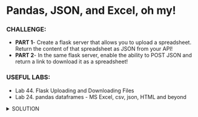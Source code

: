 # Pandas, JSON, and Excel, oh my!

### CHALLENGE:

- **PART 1**- Create a flask server that allows you to upload a spreadsheet. Return the content of that spreadsheet as JSON from your API!
- **PART 2**- In the same flask server, enable the ability to POST JSON and return a link to download it as a spreadsheet!

### USEFUL LABS:
- Lab 44. Flask Uploading and Downloading Files
- Lab 24. pandas dataframes - MS Excel, csv, json, HTML and beyond

<details>
  <summary>SOLUTION</summary>
  
  ```python
  #!/usr/bin/env python3

  import os
  import random

  from flask import Flask, render_template, request, send_file
  import pandas as pd
  from werkzeug.utils import secure_filename

  app = Flask(__name__)


  def read_excel(filename):
      file_data = pd.read_excel(filename)
      file_json = file_data.to_json()
      print(file_json)
      return file_json


  @app.route("/")
  @app.route("/upload")
  def upload():
      return render_template("upload.html")


  @app.route("/uploader", methods=["GET", "POST"])
  def upload_file():
      if request.method == "GET":  # if method is a get (same as "/upload")
          return render_template("upload.html")
      if request.method == "POST":
          f = request.files["file"]
          new_filename = secure_filename(f.filename)
          f.save(new_filename)
          file_json = read_excel(new_filename)
          return file_json


  @app.route("/gimme_excel", methods=["GET", "POST"])
  def gimme_excel():
      if request.method == "GET":
          return "Please Post JSON"
      if not os.path.exists("docs"):
          os.mkdir("docs")
      j_data = request.json
      j_df = pd.DataFrame(j_data)
      f_name = f"{random.randint(1,1000000)}.xlsx"
      j_df.to_excel(f"docs/{f_name}")
      return f'<h1>Download Your New File Here:<h1><br><a href="/docs/{f_name}">/docs/{f_name}</a>'


  @app.route("/docs/<filename>")
  def download_doc(filename):
      docs_dir = os.path.join(os.getcwd(), "docs")
      return send_file(f"{docs_dir}/{filename}")


  if __name__ == "__main__":
      read_excel("example.xlsx")
      app.run(host="0.0.0.0", port=2224)
  ```
</details>
